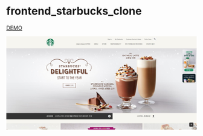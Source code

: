 # frontend_starbucks_clone

[DEMO](https://tranquil-zabaione-4bec4f.netlify.app)

![Screenshots](./images/screenshot.JPG)

